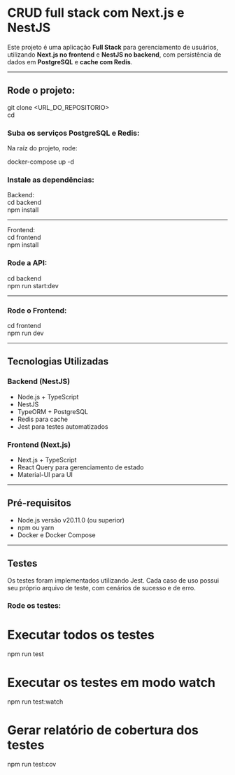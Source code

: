 # CRUD full stack com Next.js e NestJS

Este projeto é uma aplicação **Full Stack** para gerenciamento de usuários, utilizando **Next.js no frontend** e **NestJS no backend**, com persistência de dados em **PostgreSQL** e **cache com Redis**.

---

## Rode o projeto:

git clone <URL_DO_REPOSITORIO>  
cd <nome-do-repositorio>

### Suba os serviços PostgreSQL e Redis:

Na raíz do projeto, rode:

docker-compose up -d

### Instale as dependências:

Backend:  
cd backend  
npm install

---

Frontend:  
cd frontend  
npm install

### Rode a API:

cd backend  
npm run start:dev

---

### Rode o Frontend:

cd frontend  
npm run dev

---

## Tecnologias Utilizadas

### **Backend (NestJS)**

- Node.js + TypeScript
- NestJS
- TypeORM + PostgreSQL
- Redis para cache
- Jest para testes automatizados

### **Frontend (Next.js)**

- Next.js + TypeScript
- React Query para gerenciamento de estado
- Material-UI para UI

---

## Pré-requisitos

- Node.js versão v20.11.0 (ou superior)
- npm ou yarn
- Docker e Docker Compose

---

## Testes

Os testes foram implementados utilizando Jest. Cada caso de uso possui seu próprio arquivo de teste, com cenários de sucesso e de erro.

### Rode os testes:

# Executar todos os testes

npm run test

# Executar os testes em modo watch

npm run test:watch

# Gerar relatório de cobertura dos testes

npm run test:cov
